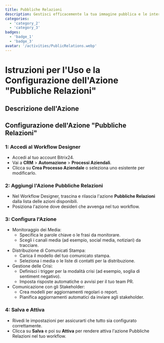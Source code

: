 ```yaml
---
title: Pubbliche Relazioni
description: Gestisci efficacemente la tua immagine pubblica e le interazioni con i media.
categories: 
  - 'category_2'
  - 'category_3'
badges: 
  - 'badge_1'
  - 'badge_3'
avatar: '/activities/PublicRelations.webp'
---
```

# Istruzioni per l'Uso e la Configurazione dell'Azione "Pubbliche Relazioni"

## Descrizione dell'Azione

## **Configurazione dell'Azione "Pubbliche Relazioni"**

### 1: Accedi al Workflow Designer
- Accedi al tuo account Bitrix24.
- Vai a **CRM** > **Automazione** > **Processi Aziendali**.
- Clicca su **Crea Processo Aziendale** o seleziona uno esistente per modificarlo.

### 2: Aggiungi l'Azione Pubbliche Relazioni
- Nel Workflow Designer, trascina e rilascia l'azione **Pubbliche Relazioni** dalla lista delle azioni disponibili.
- Posiziona l'azione dove desideri che avvenga nel tuo workflow.

### 3: Configura l'Azione
- Monitoraggio dei Media:
  - Specifica le parole chiave o le frasi da monitorare.
  - Scegli i canali media (ad esempio, social media, notiziari) da tracciare.
- Distribuzione di Comunicati Stampa:
  - Carica il modello del tuo comunicato stampa.
  - Seleziona i media o le liste di contatti per la distribuzione.
- Gestione delle Crisi:
  - Definisci i trigger per la modalità crisi (ad esempio, soglia di sentiment negativo).
  - Imposta risposte automatiche o avvisi per il tuo team PR.
- Comunicazione con gli Stakeholder:
  - Crea modelli per aggiornamenti regolari o report.
  - Pianifica aggiornamenti automatici da inviare agli stakeholder.

### 4: Salva e Attiva
- Rivedi le impostazioni per assicurarti che tutto sia configurato correttamente.
- Clicca su **Salva** e poi su **Attiva** per rendere attiva l'azione Pubbliche Relazioni nel tuo workflow.
